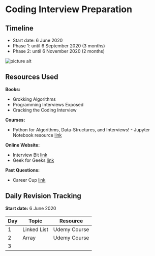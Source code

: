 # Coding Interview Preparation

## Timeline
* Start date: 6 June 2020
* Phase 1: until 6 September 2020 (3 months)
* Phase 2: until 6 November 2020 (2 months) 

![picture alt](https://live.staticflickr.com/65535/49978863083_9a84086dc9_b.jpg)

## Resources Used
**Books:**
* Grokking Algorithms
* Programming Interviews Exposed
* Cracking the Coding Interview

**Courses:**
* Python for Algorithms, Data-Structures, and Interviews! - Jupyter Notebook resource [link](https://nbviewer.jupyter.org/github/jmportilla/Python-for-Algorithms--Data-Structures--and-Interviews/tree/master/)

**Online Website:**
* Interview Bit [link](https://www.interviewbit.com/courses/programming/)
* Geek for Geeks [link](https://www.geeksforgeeks.org/)

**Past Questions:**
* Career Cup [link](https://www.careercup.com/page?pid=google-interview-questions&sort=comments)

## Daily Revision Tracking
**Start date:** 6 June 2020

Day   | Topic               | Resource
----- | ------------------- | --------------
  1   | Linked List         | Udemy Course
  2   | Array               | Udemy Course
  3   |                     |    


